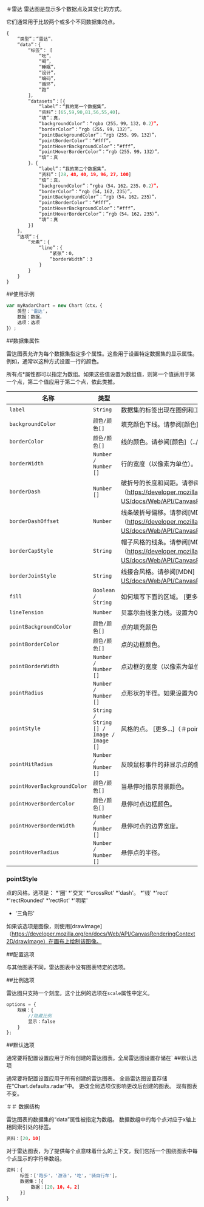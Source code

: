 ＃雷达
雷达图是显示多个数据点及其变化的方式。

它们通常用于比较两个或多个不同数据集的点。

```javascript
{
    “类型”：“雷达”，
    “data”：{
        “标签”： [
            “吃”，
            “喝”，
            “睡眠”，
            “设计”，
            “编码”，
            “循环”，
            “跑”
        ]，
        “datasets”：[{
            “label”：“我的第一个数据集”，
            “资料”：[65,59,90,81,56,55,40]，
            “填”：真，
            “backgroundColor”：“rgba（255，99，132，0.2）”，
            “borderColor”：“rgb（255，99，132）”，
            “pointBackgroundColor”：“rgb（255，99，132）”，
            “pointBorderColor”：“#fff”，
            “pointHoverBackgroundColor”：“#fff”，
            “pointHoverBorderColor”：“rgb（255，99，132）”，
            “填”：真
        }，{
            “label”：“我的第二个数据集”，
            “资料”：[28，48，40，19，96，27，100]
            “填”：真，
            “backgroundColor”：“rgba（54，162，235，0.2）”，
            “borderColor”：“rgb（54，162，235）”，
            “pointBackgroundColor”：“rgb（54，162，235）”，
            “pointBorderColor”：“#fff”，
            “pointHoverBackgroundColor”：“#fff”，
            “pointHoverBorderColor”：“rgb（54，162，235）”，
            “填”：真
        }]
    }，
    “选项”：{
        “元素”：{
            “line”：{
                “紧张”：0，
                “borderWidth”：3
            }
        }
    }
}
```

##使用示例
```javascript
var myRadarChart = new Chart（ctx，{
    类型：'雷达'，
    数据：数据，
    选项：选项
}）;
```

##数据集属性

雷达图表允许为每个数据集指定多个属性。这些用于设置特定数据集的显示属性。例如，通常以这种方式设置一行的颜色。

所有点*属性都可以指定为数组。如果这些值设置为数组值，则第一个值适用于第一个点，第二个值应用于第二个点，依此类推。

|名称|类型|描述
| ---- | ---- | -----------
| `label` | `String` |数据集的标签出现在图例和工具提示中。
| `backgroundColor` | `颜色/颜色[]`|填充颜​​色下线。请参阅[颜色]（../ general / colors.md＃colors）
| `borderColor` | `颜色/颜色[]`|线的颜色。请参阅[颜色]（../ general / colors.md＃colors）
| `borderWidth` | `Number / Number []`|行的宽度（以像素为单位）。
| `borderDash` | `Number []`|破折号的长度和间距。请参阅[MDN]（https://developer.mozilla.org/en-US/docs/Web/API/CanvasRenderingContext2D/setLineDash）
| `borderDashOffset` | `Number` |线条破折号偏移。请参阅[MDN]（https://developer.mozilla.org/en-US/docs/Web/API/CanvasRenderingContext2D/lineDashOffset）
| `borderCapStyle` | `String` |帽子风格的线条。请参阅[MDN]（https://developer.mozilla.org/en-US/docs/Web/API/CanvasRenderingContext2D/lineCap）
| `borderJoinStyle` | `String` |线接合风格。请参阅[MDN]（https://developer.mozilla.org/en-US/docs/Web/API/CanvasRenderingContext2D/lineJoin）
| `fill` | `Boolean / String` |如何填写下面的区域。 [更多...]（＃fill）
| `lineTension` | `Number` |贝塞尔曲线张力线。设置为0以绘制直线。
| `pointBackgroundColor` | `颜色/颜色[]`|点的填充颜色
| `pointBorderColor` | `颜色/颜色[]`|点的边框颜色。
| `pointBorderWidth` | `Number / Number []`|点边框的宽度（以像素为单位）。
| `pointRadius` | `Number / Number []`|点形状的半径。如果设置为0，则不渲染点。
| `pointStyle` | `String / String [] / Image / Image []`|风格的点。 [更多...]（＃pointStyle）
| `pointHitRadius` | `Number / Number []`|反映鼠标事件的非显示点的像素大小。
| `pointHoverBackgroundColor` | `颜色/颜色[]`|当悬停时指示背景颜色。
| `pointHoverBorderColor` | `颜色/颜色[]`|悬停时点边框颜色。
| `pointHoverBorderWidth` | `Number / Number []`|悬停时点的边界宽度。
| `pointHoverRadius` | `Number / Number []`|悬停点的半径。

### pointStyle
点的风格。选项是：
*'圈'
*'交叉'
*'crossRot'
*'dash'。
*'线'
*'rect'
*'rectRounded'
*'rectRot'
*'明星'
* '三角形'

如果该选项是图像，则使用[drawImage]（https://developer.mozilla.org/en/docs/Web/API/CanvasRenderingContext2D/drawImage）在画布上绘制该图像。

##配置选项

与其他图表不同，雷达图表中没有图表特定的选项。

##比例选项

雷达图只支持一个刻度。这个比例的选项在`scale`属性中定义。

```javascript
options = {
    规模：{
        //隐藏比例
        显示：false
    }
};
```

##默认选项

通常要将配置设置应用于所有创建的雷达图表。全局雷达图设置存储在`
##默认选项

通常要将配置设置应用于所有创建的雷达图表。 全局雷达图设置存储在“Chart.defaults.radar”中。 更改全局选项仅影响更改后创建的图表。 现有图表不变。

＃＃ 数据结构

雷达图表的数据集的“data”属性被指定为数组。 数据数组中的每个点对应于x轴上相同索引处的标签。

```javascript
资料：[20，10]
```

对于雷达图表，为了提供每个点意味着什么的上下文，我们包括一个围绕图表中每个点显示的字符串数组。

```javascript
资料：{
     标签：['跑步'，'游泳'，'吃'，'骑自行车']，
     数据集：[{
         数据：[20，10，4，2]
     }]
}
```
